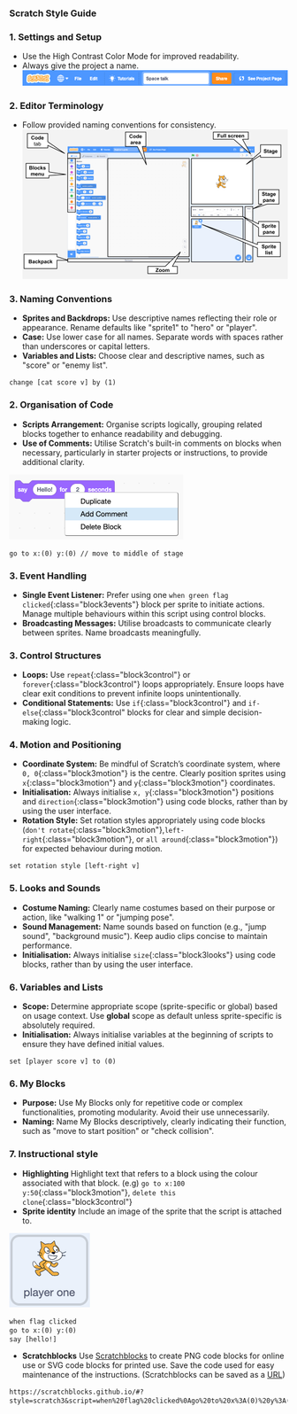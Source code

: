 ### Scratch Style Guide

### 1. Settings and Setup
- Use the High Contrast Color Mode for improved readability.
- Always give the project a name.
![project name text entry](images/project-name.png)

### 2. Editor Terminology
- Follow provided naming conventions for consistency.
![labeled scratch editor](images/scratch-interface.png)

### 3. Naming Conventions
- **Sprites and Backdrops:** Use descriptive names reflecting their role or appearance. Rename defaults like "sprite1" to "hero" or "player".
- **Case:** Use lower case for all names. Separate words with spaces rather than underscores or capital letters.
- **Variables and Lists:** Choose clear and descriptive names, such as "score" or "enemy list".

```blocks3
change [cat score v] by (1) 
```

### 2. Organisation of Code
- **Scripts Arrangement:** Organise scripts logically, grouping related blocks together to enhance readability and debugging.
- **Use of Comments:** Utilise Scratch's built-in comments on blocks when necessary, particularly in starter projects or instructions, to provide additional clarity.

![scratch block with menu to add comment](images/add-comment.png)

```blocks3
go to x:(0) y:(0) // move to middle of stage
```

### 3. Event Handling
- **Single Event Listener:** Prefer using one `when green flag clicked`{:class="block3events"} block per sprite to initiate actions. Manage multiple behaviours within this script using control blocks.
- **Broadcasting Messages:** Utilise broadcasts to communicate clearly between sprites. Name broadcasts meaningfully.

### 3. Control Structures
- **Loops:** Use `repeat`{:class="block3control"} or `forever`{:class="block3control"} loops appropriately. Ensure loops have clear exit conditions to prevent infinite loops unintentionally.
- **Conditional Statements:** Use `if`{:class="block3control"} and `if-else`{:class="block3control" blocks for clear and simple decision-making logic.

### 4. Motion and Positioning
- **Coordinate System:** Be mindful of Scratch’s coordinate system, where `0, 0`{:class="block3motion"} is the centre. Clearly position sprites using `x`{:class="block3motion"} and `y`{:class="block3motion"} coordinates.
- **Initialisation:** Always initialise `x, y`{:class="block3motion"} positions and `direction`{:class="block3motion"} using code blocks, rather than by using the user interface.
- **Rotation Style:** Set rotation styles appropriately using code blocks (`don't rotate`{:class="block3motion"},`left-right`{:class="block3motion"}, or `all around`{:class="block3motion"}) for expected behaviour during motion.

```blocks3
set rotation style [left-right v]
```

### 5. Looks and Sounds
- **Costume Naming:** Clearly name costumes based on their purpose or action, like "walking 1" or "jumping pose".
- **Sound Management:** Name sounds based on function (e.g., "jump sound", "background music"). Keep audio clips concise to maintain performance.
- **Initialisation:** Always initialise `size`{:class="block3looks"} using code blocks, rather than by using the user interface.

### 6. Variables and Lists
- **Scope:** Determine appropriate scope (sprite-specific or global) based on usage context. Use **global** scope as default unless sprite-specific is absolutely required.
- **Initialisation:** Always initialise variables at the beginning of scripts to ensure they have defined initial values.

```blocks3
set [player score v] to (0)
```

### 6. My Blocks
- **Purpose:** Use My Blocks only for repetitive code or complex functionalities, promoting modularity. Avoid their use unnecessarily.
- **Naming:** Name My Blocks descriptively, clearly indicating their function, such as "move to start position" or "check collision".

### 7. Instructional style
- **Highlighting** Highlight text that refers to a block using the colour associated with that block. (e.g) `go to x:100 y:50`{:class="block3motion"}, `delete this clone`{:class="block3control"}
- **Sprite identity** Include an image of the sprite that the script is attached to.

![player one sprite](images/player_one.png)
```blocks3
when flag clicked
go to x:(0) y:(0)
say [hello!]
```

- **Scratchblocks** Use [Scratchblocks](https://scratchblocks.github.io/#?style=scratch3&script=) to create PNG code blocks for online use or SVG code blocks for printed use. Save the code used for easy maintenance of the instructions. (Scratchblocks can be saved as a [URL](https://scratchblocks.github.io/#?style=scratch3&script=when%20flag%20clicked%0Ago%20to%20x%3A(0)%20y%3A(0)%0Aturn%20cw%20(15)%20degrees%0Asay%20%5Bhello%5D%0A))

```
https://scratchblocks.github.io/#?style=scratch3&script=when%20flag%20clicked%0Ago%20to%20x%3A(0)%20y%3A(0)%0Aturn%20cw%20(15)%20degrees%0Asay%20%5Bhello%5D%0A
```